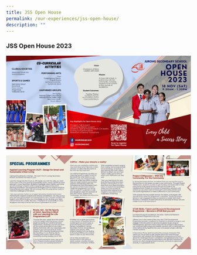 ```yaml
---
title: JSS Open House
permalink: /our-experiences/jss-open-house/
description: ""
---
```

### JSS Open House 2023

![JSS Open House Brochure 1](/images/jss%20open%20house%20brochure%201.jpeg)

![JSS Open House Brochure 2](/images/jss%20open%20house%20brochure%202.jpeg)